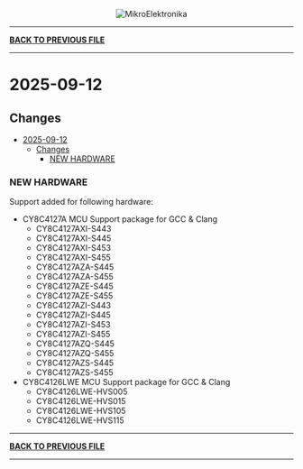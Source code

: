 <p align="center">
  <img src="http://www.mikroe.com/img/designs/beta/logo_small.png?raw=true" alt="MikroElektronika"/>
</p>

---

**[BACK TO PREVIOUS FILE](../changelog.md)**

---

# 2025-09-12

## Changes

- [2025-09-12](#2025-09-12)
  - [Changes](#changes)
    - [NEW HARDWARE](#new-hardware)

### NEW HARDWARE

Support added for following hardware:

+ CY8C4127A MCU Support package for GCC & Clang
  + CY8C4127AXI-S443
  + CY8C4127AXI-S445
  + CY8C4127AXI-S453
  + CY8C4127AXI-S455
  + CY8C4127AZA-S445
  + CY8C4127AZA-S455
  + CY8C4127AZE-S445
  + CY8C4127AZE-S455
  + CY8C4127AZI-S443
  + CY8C4127AZI-S445
  + CY8C4127AZI-S453
  + CY8C4127AZI-S455
  + CY8C4127AZQ-S445
  + CY8C4127AZQ-S455
  + CY8C4127AZS-S445
  + CY8C4127AZS-S455
+ CY8C4126LWE MCU Support package for GCC & Clang
  + CY8C4126LWE-HVS005
  + CY8C4126LWE-HVS015
  + CY8C4126LWE-HVS105
  + CY8C4126LWE-HVS115

---

**[BACK TO PREVIOUS FILE](../changelog.md)**

---
